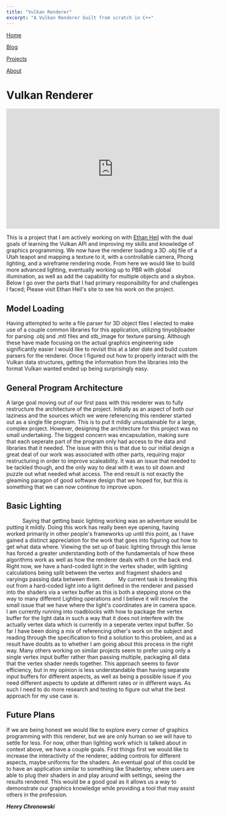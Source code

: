 ```yaml
---
title: "Vulkan Renderer"
excerpt: "A Vulkan Renderer built from scratch in C++"
---
```


<!--
   Copyright 2022 Henry R. Chronowski

   Built from Daniel Buckstein's template at https://dbuckstein.github.io/

   Licensed under the Apache License, Version 2.0 (the "License");
   you may not use this file except in compliance with the License.
   You may obtain a copy of the License at

       http://www.apache.org/licenses/LICENSE-2.0

   Unless required by applicable law or agreed to in writing, software
   distributed under the License is distributed on an "AS IS" BASIS,
   WITHOUT WARRANTIES OR CONDITIONS OF ANY KIND, either express or implied.
   See the License for the specific language governing permissions and
   limitations under the License.
-->


<script src="https://polyfill.io/v3/polyfill.min.js?features=es6"></script>
<script id="MathJax-script" async src="https://cdn.jsdelivr.net/npm/mathjax@3/es5/tex-mml-chtml.js"></script>


[Home](/projects/../)

[Blog](/blog/)

[Projects](/projects/)

[About](/about/)


# Vulkan Renderer

<iframe width="560" height="315" src="https://www.youtube.com/embed/VDSvJHASrYY" title="YouTube video player" frameborder="0" allow="accelerometer; autoplay; clipboard-write; encrypted-media; gyroscope; picture-in-picture" allowfullscreen></iframe>

This is a project that I am actively working on with [Ethan Heil](http://www.ethanheil.com/VulkanRenderer.html) with the dual goals of learning the Vulkan API and improving my skills and knowledge of graphics programming. We now have the renderer loading a 3D .obj file of a Utah teapot and mapping a texture to it, with a controllable camera, Phong lighting, and a wireframe rendering mode. From here we would like to build more advanced lighting, eventually working up to PBR with global illumination, as well as add the capability for multiple objects and a skybox. Below I go over the parts that I had primary responsibility for and challenges I faced; Please visit Ethan Heil's site to see his work on the project.


## Model Loading

Having attempted to write a file parser for 3D object files I elected to make use of a couple common libraries for this application, utilizing tinyobjloader for parsing .obj and .mtl files and stb_image for texture parsing. Although these have made focusing on the actual graphics engineering side significantly easier I would like to revisit this at a later date and build custom parsers for the renderer. Once I figured out how to properly interact with the Vulkan data structures, getting the information from the libraries into the format Vulkan wanted ended up being surprisingly easy.

## General Program Architecture

A large goal moving out of our first pass with this renderer was to fully restructure the architecture of the project. Initially as an aspect of both our laziness and the sources which we were referencing this renderer started out as a single file program. This is to put it mildly unsustainable for a large, complex project. However, designing the architecture for this project was no small undertaking. The biggest concern was encapsulation, making sure that each seperate part of the program only had access to the data and libraries that it needed. The issue with this is that due to our initial design a great deal of our work was associated with other parts, requiring major restructuring in order to improve scaleability. It was an issue that needed to be tackled though, and the only way to deal with it was to sit down and puzzle out what needed what access. The end result is not exactly the gleaming paragon of good software design that we hoped for, but this is something that we can now continue to improve upon.

## Basic Lighting

   Saying that getting basic lighting working was an adventure would be putting it mildly. Doing this work has really been eye opening, having worked primarily in other people's frameworks up until this point, as I have gained a distinct appreciation for the work that goes into figuring out how to get what data where. Viewing the set up of basic lighting through this lense has forced a greater understanding both of the fundamentals of how these algorithms work as well as how the renderer deals with it on the back end. Right now, we have a hard-coded light in the vertex shader, with lighting calculations being split between the vertex and fragment shaders and varyings passing data between them.
   My current task is breaking this out from a hard-coded light into a light defined in the renderer and passed into the shaders via a vertex buffer as this is both a stepping stone on the way to many different Lighting operations and I believe it will resolve the small issue that we have where the light's coordinates are in camera space. I am currently running into roadblocks with how to package the vertex buffer for the light data in such a way that it does not interfere with the actually vertex data which is currently in a seperate vertex input buffer. So far I have been doing a mix of referencing other's work on the subject and reading through the specification to find a solution to this problem, and as a result have doubts as to whether I am going about this process in the right way. Many others working on similar projects seem to prefer using only a single vertex input buffer rather than passing multiple, packaging all data that the vertex shader needs together. This approach seems to favor efficiency, but in my opinion is less understandable than having separate input buffers for different aspects, as well as being a possible issue if you need different aspects to update at different rates or in different ways. As such I need to do more research and testing to figure out what the best approach for my use case is.

## Future Plans

If we are being honest we would like to explore every corner of graphics programming with this renderer, but we are only human so we will have to settle for less. For now, other than lighting work which is talked about in context above, we have a couple goals. First things first we would like to increase the interactivity of the renderer, adding controls for different aspects, maybe uniforms for the shaders. An eventual goal of this could be to have an application similar to something like Shadertoy, where users are able to plug their shaders in and play around with settings, seeing the results rendered. This would be a good goal as it allows us a way to demonstrate our graphics knowledge while providing a tool that may assist others in the profession.


***Henry Chronowski***

